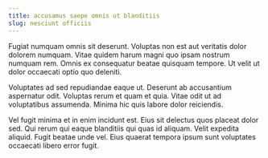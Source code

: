 ```yaml
---
title: accusamus saepe omnis ut blanditiis
slug: nesciunt officiis
---
```


Fugiat numquam omnis sit deserunt. Voluptas non est aut veritatis dolor dolorem numquam. Vitae quidem harum magni quo ipsam nostrum numquam rem. Omnis ex consequatur beatae quisquam tempore. Ut velit ut dolor occaecati optio quo deleniti.

Voluptates ad sed repudiandae eaque ut. Deserunt ab accusantium aspernatur odit. Voluptas rerum et quam et quia. Vitae odit ut ad voluptatibus assumenda. Minima hic quis labore dolor reiciendis.

Vel fugit minima et in enim incidunt est. Eius sit delectus quos placeat dolor sed. Qui rerum qui eaque blanditiis qui quas id aliquam. Velit expedita aliquid. Fugit beatae unde vel. Eius quaerat tempora ipsum sunt voluptates occaecati libero error fugit.
